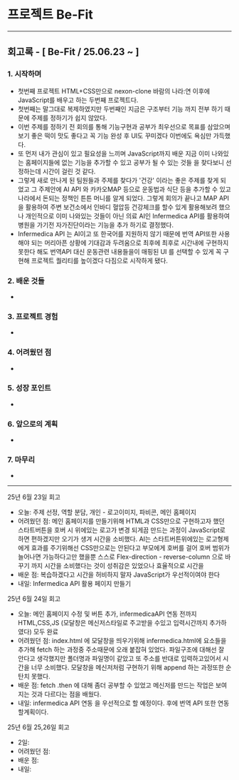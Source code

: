 # 프로젝트 Be-Fit 

---

##  회고록 - [ Be-Fit / 25.06.23 ~ ]

### 1. 시작하며
- 첫번째 프로젝트 HTML+CSS만으로 nexon-clone 바람의 나라:연 이후에 JavaScript를 배우고 하는 두번째 프로젝트다.
- 첫번째는 말그대로 복제하였지만 두번째인 지금은 구조부터 기능 까지 전부 하기 때문에 주제를 정하기가 쉽지 않았다.
- 이번 주제를 정하기 전 회의를 통해 기능구현과 공부가 최우선으로 목표를 삼았으며 보기 좋은 떡이 맛도 좋다고 꼭 기능 완성 후 UI도 꾸미겠다 이번에도 욕심만 가득했다.
- 또 먼저 내가 관심이 있고 필요성을 느끼며 JavaScript까지 배운 지금 이미 나와있는 홈페이지들에 없는 기능을 추가할 수 있고 공부가 될 수 있는 것들 을 찾다보니 선정하는데 시간이 걸린 것 같다.
- 그렇게 새로 만나게 된 팀원들과 주제를 찾다가 '건강' 이라는 좋은 주제를 찾게 되었고 그 주제안에 AI API 와 카카오MAP 등으로 운동법과 식단 등을 추가할 수 있고 나라에서 돈되는 정책인 튼튼 머니를 알게 되었다. 그렇게 회의가 끝나고 MAP API을 활용하여 주변 보건소에서 인바디 혈압등 건강체크를 할수 있게 활용해보려 했으나 개인적으로 이미 나와있는 것들이 아닌 의료 AI인 Infermedica API를 활용하여 병원을 가기전 자가진단이라는 기능을 추가 하기로 결정했다.
- Infermedica API 는 AI이고 또 한국어를 지원하지 않기 때문에 번역 API또한 사용해야 되는 머리아픈 상황에 기대감과 두려움으로 최후에 최후로 시간내에 구현하지 못한다 해도 번역API 대신 운동관련 내용들을이 매핑된 UI 를 선택할 수 있게 꼭 구현해 프로젝트 퀄리티를 높이겠다 다짐으로 시작하게 됐다.

### 2. 배운 것들
-

### 3. 프로젝트 경험
-

### 4. 어려웠던 점
-

### 5. 성장 포인트
-

### 6. 앞으로의 계획
-

### 7. 마무리
-


---


25년 6월 23일 회고
- 오늘: 주제 선정, 역할 분담, 개인 - 로고이미지, 파비콘, 메인 홈페이지
- 어려웠던 점: 메인 홈페이지를 만들기위해 HTML과 CSS만으로 구현하고자 했던 스타트버튼을 호버 시 위에있는 로고가 변경 되게끔 만드는 과정이 JavaScript로 하면 편하겠지만 오기가 생겨 시간을 소비했다. AI는 스타트버튼위에있는 로고형제에게 효과를 주기위해선 CSS만으로는 안된다고 부모에게 호버를 걸어 호버 범위가 늘어나면 가능하다고만 했을뿐 스스로 Flex-direction - reverse-column 으로 바꾸기 까지 시간을 소비했다는 것이 성취감은 있었으나 효율적으로 시간을 
- 배운 점: 복습하겠다고 시간을 허비하지 말자 JavaScript가 우선적이여야 한다
- 내일: Infermedica API 활용 페이지 만들기

25년 6월 24일 회고
- 오늘: 메인 홈페이지 수정 및 버튼 추가, infermedicaAPI 연동 전까지 HTML,CSS,JS (모달창은 메신저스타일로 주고받을 수있고 입력시간까지 추가하였다) 모두 완료
- 어려웠던 점: index.html 에 모달창을 띄우기위해 infermedica.html에 요소들을 추가해 fetch 하는 과정중 주소때문에 오래 붙잡혀 있었다. 파일구조에 대해선 잘 안다고 생각했지만 폴더명과 파일명이 같았고 또 주소를 반대로 입력하고있어서 시간을 너무 소비했다. 모달창을 메신저처럼 구현하기 위해 append 하는 과정또한 순탄치 못했다.
- 배운 점: fetch .then 에 대해 좀더 공부할 수 있었고 메신저를 만드는 작업은 보여지는 것과 다르다는 점을 배웠다.
- 내일: infermedica API 연동 을 우선적으로 할 예정이다. 후에 번역 API 또한 연동할계획이다. 


25년 6월 25,26일 회고
- 2일: 
- 어려웠던 점: 
- 배운 점: 
- 내일: 
